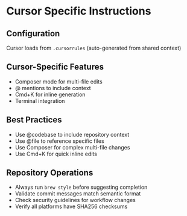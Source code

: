 # Cursor Specific Instructions

## Configuration
Cursor loads from `.cursorrules` (auto-generated from shared context)

## Cursor-Specific Features
- Composer mode for multi-file edits
- @ mentions to include context
- Cmd+K for inline generation
- Terminal integration

## Best Practices
- Use @codebase to include repository context
- Use @file to reference specific files
- Use Composer for complex multi-file changes
- Use Cmd+K for quick inline edits

## Repository Operations
- Always run `brew style` before suggesting completion
- Validate commit messages match semantic format
- Check security guidelines for workflow changes
- Verify all platforms have SHA256 checksums
